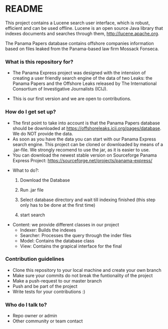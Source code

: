 # README #

This project contains a Lucene search user interface, which is robust, efficient and can be used offline. Lucene is an open source Java library that indexes documents and searches through them, http://lucene.apache.org.

The Panama Papers database contains offshore companies information based on files leaked from the Panama-based law firm Mossack Fonseca.

### What is this repository for? ###

* The Panama Express project was designed with the intension of creating a user friendly search engine of the data of two Leaks: the Panama Papers and the Offshore Leaks released by The International Consortium of Investigative Journalists (ICIJ).

* This is our first version and we are open to contributions.

### How do I get set up? ###

* The first point to take into account is that the Panama Papers database should be downloaded at https://offshoreleaks.icij.org/pages/database. We do NOT provide the data. 
* As soon as you have the data you can start with our Panama Express search engine. This project can be cloned or downloaded by means of a .jar-file. We strongly recomend to use the jar, as it is easier to use.
* You can download the newest stable version on Sourceforge Panama Express Project:
https://sourceforge.net/projects/panama-express/

- What to do?:

    1. Download the Database

    2. Run .jar file
 
    3. Select database directory and wait till indexing finished
(this step only has to be done at the first time)

    4. start search


* Content: we provide different classes in our project
    - Indexer: Builds the indexes
    - Searcher: Processes the query through the inder files
    - Model: Contains the database class
    - View: Contains the grapical interface for the final

### Contribution guidelines ###

* Clone this repository to your local machine and create your own branch
* Make sure your commits do not break the funtionality of the project
* Make a push-request to our master branch
* Push and be part of the project
* Write tests for your contributions :)

### Who do I talk to? ###

* Repo owner or admin
* Other community or team contact